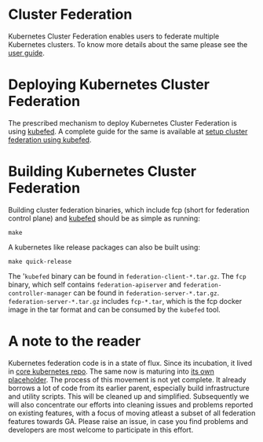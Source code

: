 # Cluster Federation

Kubernetes Cluster Federation enables users to federate multiple
Kubernetes clusters.
To know more details about the same please see the
[user guide](https://kubernetes.io/docs/concepts/cluster-administration/federation/).

# Deploying Kubernetes Cluster Federation

The prescribed mechanism to deploy Kubernetes Cluster Federation is using
[kubefed](https://kubernetes.io/docs/admin/kubefed/).
A complete guide for the same is available at
[setup cluster federation using kubefed](https://kubernetes.io/docs/tutorials/federation/set-up-cluster-federation-kubefed/).

# Building Kubernetes Cluster Federation

Building cluster federation binaries, which include fcp (short for federation
control plane) and [kubefed](https://kubernetes.io/docs/admin/kubefed/) 
should be as simple as running:
```shell
make
```

A kubernetes like release packages can also be built using:
```shell
make quick-release
```

The '`kubefed` binary can be found in `federation-client-*.tar.gz`.
The `fcp` binary, which self contains `federation-apiserver` and
`federation-controller-manager` can be found in `federation-server-*.tar.gz`.
`federation-server-*.tar.gz` includes `fcp-*.tar`, which is the fcp docker 
image in the tar format and can be consumed by the `kubefed` tool.


# A note to the reader
Kubernetes federation code is in a state of flux. Since its incubation, it 
lived in [core kubernetes repo](https://github.com/kubernetes/kubernetes).
The same now is maturing into [its own placeholder](https://github.com/kubernetes/federation).
The process of this movement is not yet complete. It already borrows a lot 
of code from its earlier parent, especially build infrastructure and utility 
scripts. This will be cleaned up and simplified. Subsequently we will also 
concentrate our efforts into cleaning issues and problems reported on existing 
features, with a focus of moving atleast a subset of all federation features 
towards GA.
Please raise an issue, in case you find problems and developers are most 
welcome to participate in this effort.

